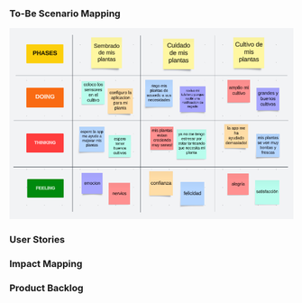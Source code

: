 ### To-Be Scenario Mapping

![To-be Scenario Mapping](../static/to-be-scenario-mapping.png)

### User Stories

### Impact Mapping

### Product Backlog

